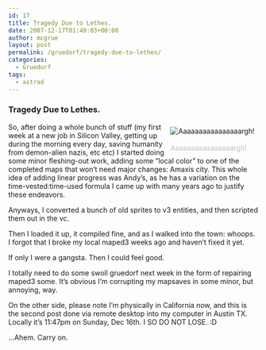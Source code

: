```yaml
---
id: 17
title: Tragedy Due to Lethes.
date: 2007-12-17T01:49:03+00:00
author: mcgrue
layout: post
permalink: /gruedorf/tragedy-due-to-lethes/
categories:
  - Gruedorf
tags:
  - astrad
---
```

### Tragedy Due to Lethes.

<div style="float: right; padding: 4px; margin: 4px;">
  <img alt="Aaaaaaaaaaaaaaaargh!" src="/files/gruedorf_challenge/010/2007-12-16_GODDAMNIT.png" /><br /> <span style="color: silver; font-size: -1;"><br /> Aaaaaaaaaaaaaaaargh!</span>
</div>

So, after doing a whole bunch of stuff (my first week at a new job in Silicon Valley, getting up during the morning every day, saving humanity from demon-alien nazis, etc etc) I started doing some minor fleshing-out work, adding some &#8220;local color&#8221; to one of the completed maps that won&#8217;t need major changes: Amaxis city. This whole idea of adding linear progress was Andy&#8217;s, as he has a variation on the time-vested:time-used formula I came up with many years ago to justify these endeavors.

Anyways, I converted a bunch of old sprites to v3 entities, and then scripted them out in the vc.

Then I loaded it up, it compiled fine, and as I walked into the town: whoops. I forgot that I broke my local maped3 weeks ago and haven&#8217;t fixed it yet.

If only I were a gangsta. Then I could feel good.

I totally need to do some swoll gruedorf next week in the form of repairing maped3 some. It&#8217;s obvious I&#8217;m corrupting my mapsaves in some minor, but annoying, way.

On the other side, please note I&#8217;m physically in California now, and this is the second post done via remote desktop into my computer in Austin TX. Locally it&#8217;s 11:47pm on Sunday, Dec 16th. I SO DO NOT LOSE. :D

&#8230;Ahem. Carry on.